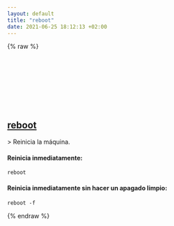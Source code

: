 ```yaml
---
layout: default
title: "reboot"
date: 2021-06-25 18:12:13 +02:00
---
```

{% raw %}
<h2 id="reboot">
  <a href="/es/linux/reboot.html">reboot</a> <a href="#reboot"><svg class="icon">
    <use href="/assets/images/unicode_sprite.svg#link" />
  </svg></a>
</h2>
> Reinicia la máquina.

#### Reinicia inmediatamente:
```shell
reboot
```
#### Reinicia inmediatamente sin hacer un apagado limpio:
```shell
reboot -f
```
{% endraw %}